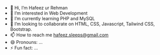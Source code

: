 - 👋 Hi, I’m Hafeez ur Rehman
- 👀 I’m interested in Web Development
- 🌱 I’m currently learning PHP and MySQL
- 💞️ I’m looking to collaborate on HTML, CSS, Javascript, Tailwind CSS, Bootstrap.
- 📫 How to reach me hafeez.sleeps@gmail.com
- 😄 Pronouns: ...
- ⚡ Fun fact: ...

<!---
Hafeez-Programmer/Hafeez-Programmer is a ✨ special ✨ repository because its `README.md` (this file) appears on your GitHub profile.
You can click the Preview link to take a look at your changes.
--->
